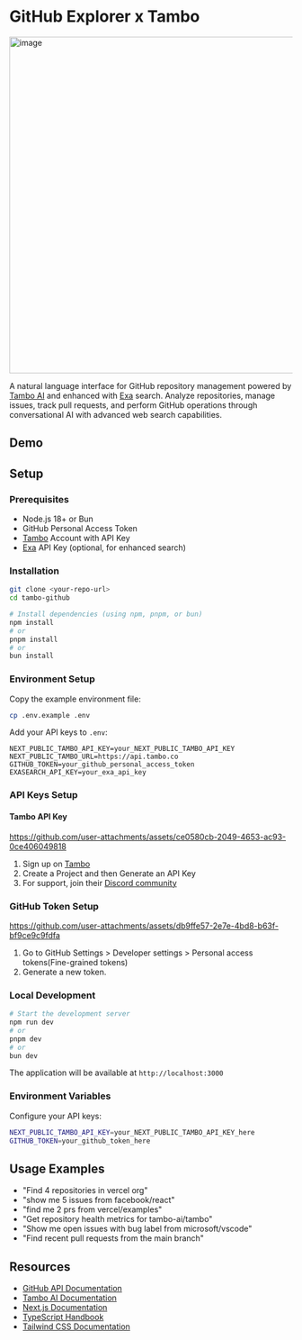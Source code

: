 # GitHub Explorer x Tambo

<img width="1384" height="598" alt="image" src="https://github.com/user-attachments/assets/f11e5a44-9fc0-4fa5-9dd8-f1d8d13d4a99" />


A natural language interface for GitHub repository management powered by [Tambo AI](https://tambo.co) and enhanced with [Exa](https://exa.ai) search. Analyze repositories, manage issues, track pull requests, and perform GitHub operations through conversational AI with advanced web search capabilities.

## Demo


## Setup

### Prerequisites

- Node.js 18+ or Bun
- GitHub Personal Access Token
- [Tambo](https://tambo.co) Account with API Key
- [Exa](https://exa.ai) API Key (optional, for enhanced search)

### Installation

```bash
git clone <your-repo-url>
cd tambo-github

# Install dependencies (using npm, pnpm, or bun)
npm install
# or
pnpm install
# or
bun install
```

### Environment Setup

Copy the example environment file:

```bash
cp .env.example .env
```

Add your API keys to `.env`:

```env
NEXT_PUBLIC_TAMBO_API_KEY=your_NEXT_PUBLIC_TAMBO_API_KEY
NEXT_PUBLIC_TAMBO_URL=https://api.tambo.co
GITHUB_TOKEN=your_github_personal_access_token
EXASEARCH_API_KEY=your_exa_api_key
```

### API Keys Setup

#### Tambo API Key

https://github.com/user-attachments/assets/ce0580cb-2049-4653-ac93-0ce406049818


1. Sign up on [Tambo](https://tambo.co)
2. Create a Project and then Generate an API Key
3. For support, join their [Discord community](https://discord.gg/hpT8n7XdyN)

### GitHub Token Setup



https://github.com/user-attachments/assets/db9ffe57-2e7e-4bd8-b63f-bf9ce9c9fdfa



1. Go to GitHub Settings > Developer settings > Personal access tokens(Fine-grained tokens)
2. Generate a new token.

### Local Development

```bash
# Start the development server
npm run dev
# or
pnpm dev
# or
bun dev
```

The application will be available at `http://localhost:3000`

### Environment Variables

Configure your API keys:

```bash
NEXT_PUBLIC_TAMBO_API_KEY=your_NEXT_PUBLIC_TAMBO_API_KEY_here
GITHUB_TOKEN=your_github_token_here
```

## Usage Examples

- "Find 4 repositories in vercel org"
- "show me 5 issues from facebook/react"
- "find me 2 prs from vercel/examples"
- "Get repository health metrics for tambo-ai/tambo"
- "Show me open issues with bug label from microsoft/vscode"
- "Find recent pull requests from the main branch"

## Resources

- [GitHub API Documentation](https://docs.github.com/en/rest)
- [Tambo AI Documentation](https://docs.tambo.ai)
- [Next.js Documentation](https://nextjs.org/docs)
- [TypeScript Handbook](https://www.typescriptlang.org/docs/)
- [Tailwind CSS Documentation](https://tailwindcss.com/docs)
